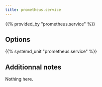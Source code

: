 ```yaml
---
title: prometheus.service
---
```


{{% provided_by "prometheus.service" %}}

## Options

{{% systemd_unit "prometheus.service" %}}

## Additionnal notes

Nothing here.
